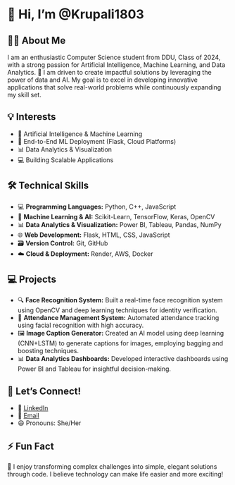 # 👋 Hi, I’m @Krupali1803

## 👩‍💻 About Me
I am an enthusiastic Computer Science student from DDU, Class of 2024, with a strong passion for Artificial Intelligence, Machine Learning, and Data Analytics. 💞️ I am driven to create impactful solutions by leveraging the power of data and AI. My goal is to excel in developing innovative applications that solve real-world problems while continuously expanding my skill set.

## 💡 Interests
- 👀 Artificial Intelligence & Machine Learning
- 🌱 End-to-End ML Deployment (Flask, Cloud Platforms)
- 📊 Data Analytics & Visualization
- 💻 Building Scalable Applications

## 🛠️ Technical Skills
- 💻 **Programming Languages:** Python, C++, JavaScript
- 🤖 **Machine Learning & AI:** Scikit-Learn, TensorFlow, Keras, OpenCV
- 📊 **Data Analytics & Visualization:** Power BI, Tableau, Pandas, NumPy
- 🌐 **Web Development:** Flask, HTML, CSS, JavaScript
- 🗃️ **Version Control:** Git, GitHub
- ☁️ **Cloud & Deployment:** Render, AWS, Docker

## 💻 Projects
- 🔍 **Face Recognition System:** Built a real-time face recognition system using OpenCV and deep learning techniques for identity verification.
- 📸 **Attendance Management System:** Automated attendance tracking using facial recognition with high accuracy.
- 🖼️ **Image Caption Generator:** Created an AI model using deep learning (CNN+LSTM) to generate captions for images, employing bagging and boosting techniques.
- 📊 **Data Analytics Dashboards:** Developed interactive dashboards using Power BI and Tableau for insightful decision-making.

## 🤝 Let’s Connect!
- 💼 [LinkedIn](https://www.linkedin.com/in/krupali-pipaliya-7a1304205?utm_source=share&utm_campaign=share_via&utm_content=profile&utm_medium=android_app)
- 📧 [Email](pkrupali018@gmail.com)
- 😄 Pronouns: She/Her

## ⚡ Fun Fact
🚀 I enjoy transforming complex challenges into simple, elegant solutions through code. I believe technology can make life easier and more exciting!
